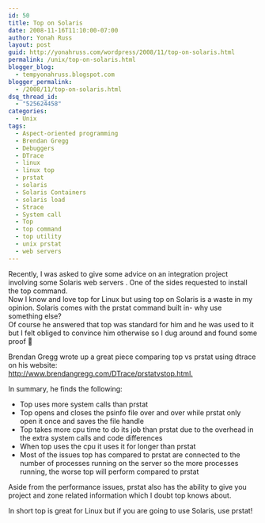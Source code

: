 ```yaml
---
id: 50
title: Top on Solaris
date: 2008-11-16T11:10:00-07:00
author: Yonah Russ
layout: post
guid: http://yonahruss.com/wordpress/2008/11/top-on-solaris.html
permalink: /unix/top-on-solaris.html
blogger_blog:
  - tempyonahruss.blogspot.com
blogger_permalink:
  - /2008/11/top-on-solaris.html
dsq_thread_id:
  - "525624458"
categories:
  - Unix
tags:
  - Aspect-oriented programming
  - Brendan Gregg
  - Debuggers
  - DTrace
  - linux
  - linux top
  - prstat
  - solaris
  - Solaris Containers
  - solaris load
  - Strace
  - System call
  - Top
  - top command
  - top utility
  - unix prstat
  - web servers
---
```

Recently, I was asked to give some advice on an integration project involving some Solaris web servers . One of the sides requested to install the top command.  
Now I know and love top for Linux but using top on Solaris is a waste in my opinion. Solaris comes with the prstat command built in- why use something else?  
Of course he answered that top was standard for him and he was used to it but I felt obliged to convince him otherwise so I dug around and found some proof 🙂

Brendan Gregg wrote up a great piece comparing top vs prstat using dtrace on his website:  
<a target="_blank" rel="nofollow" href="http://www.yonahruss.com/exit.php?url=www.brendangregg.com/DTrace/prstatvstop.html">http://www.brendangregg.com/DTrace/prstatvstop.html</a>[.](http://www.yonahruss.com/exit.php?url=www.brendangregg.com/DTrace/prstatvstop.html) 

In summary, he finds the following:

  * Top uses more system calls than prstat
  * Top opens and closes the psinfo file over and over while prstat only open it once and saves the file handle
  * Top takes more cpu time to do its job than prstat due to the overhead in the extra system calls and code differences
  * When top uses the cpu it uses it for longer than prstat
  * Most of the issues top has compared to prstat are connected to the number of processes running on the server so the more processes running, the worse top will perform compared to prstat

Aside from the performance issues, prstat also has the ability to give you project and zone related information which I doubt top knows about.

In short top is great for Linux but if you are going to use Solaris, use prstat!